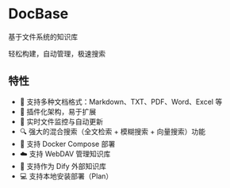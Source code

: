 # DocBase

基于文件系统的知识库

轻松构建，自动管理，极速搜索

## 特性

- 📂 支持多种文档格式：Markdown、TXT、PDF、Word、Excel 等
- 🧩 插件化架构，易于扩展
- 🚀 实时文件监控与自动更新
- 🔍 强大的混合搜索（全文检索 + 模糊搜索 + 向量搜索）功能
- 🐳 支持 Docker Compose 部署
- ☁️ 支持 WebDAV 管理知识库
- 🔌 支持作为 Dify 外部知识库
- 💻 支持本地安装部署（Plan）

<!-- 基本 -->
<!-- TODO 权限管理 -->
<!-- TODO 文档和网站 -->
<!-- TODO 上架 1panel -->

<!-- 下一步区域 -->
<!-- TDDO 扫描、监视、访问读取合为一个文件系统插件 -->

<!-- 工程化 -->
<!-- TODO 单元测试 -->
<!-- TODO 打点日志 -->

<!-- 功能 -->
<!-- TODO 插件管理 API -->
<!-- TODO 多模态文档加载器、流式加载文档(使用https://llm-tools.mintlify.app/components/data-sources/overview) -->

<!-- 性能优化 -->
<!-- TODO 校验 doc hash 是否存在放到 docloader 执行前 -->

<!-- 客户端版 -->
<!-- 动态选择知识库目录功能 -->
<!-- 本地自动部署 meilisearch -->
<!-- 作为 cherry studio 外部知识库 -->

<!-- 企业版 -->
<!-- 多知识库管理 -->
<!-- 知识库粒度的权限管理（webdav权限+搜索权限控制） -->
<!-- 知识库分享、挂载 -->
<!-- OIDC 认证 -->
